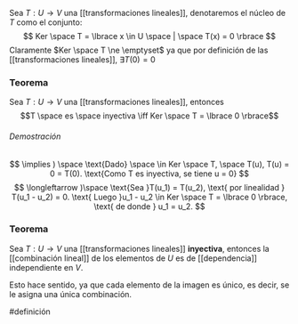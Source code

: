 Sea  $T:U \rightarrow V$ una [[transformaciones lineales]], denotaremos el núcleo de $T$ como el conjunto: 
$$ Ker \space T = \lbrace x \in U \space | \space T(x) = 0 \rbrace $$ Claramente $Ker \space T \ne \emptyset$  ya que por definición de las [[transformaciones lineales]], $\exists T(0) = 0$ 

### Teorema 

Sea  $T:U \rightarrow V$ una [[transformaciones lineales]], entonces 
$$T \space es \space inyectiva \iff Ker \space T = \lbrace 0 \rbrace$$ 
###### Demostración 

$$ \implies ) \space \text{Dado} \space \in Ker \space T, \space T(u), T(u) = 0 = T(0). \text{Como T es inyectiva, se tiene u = 0} $$$$ \longleftarrow )\space \text{Sea }T(u_1) = T(u_2), \text{ por linealidad } T(u_1 - u_2) = 0. \text{ Luego }u_1 - u_2 \in Ker \space T = \lbrace 0 \rbrace, \text{ de donde } u_1 = u_2. $$ 
### Teorema 

Sea  $T:U \rightarrow V$ una [[transformaciones lineales]] **inyectiva**, entonces la [[combinación lineal]] de los elementos de $U$ es de [[dependencia]] independiente en $V$. 

Esto hace sentido, ya que cada elemento de la imagen es único, es decir, se le asigna una única combinación. 

#definición 